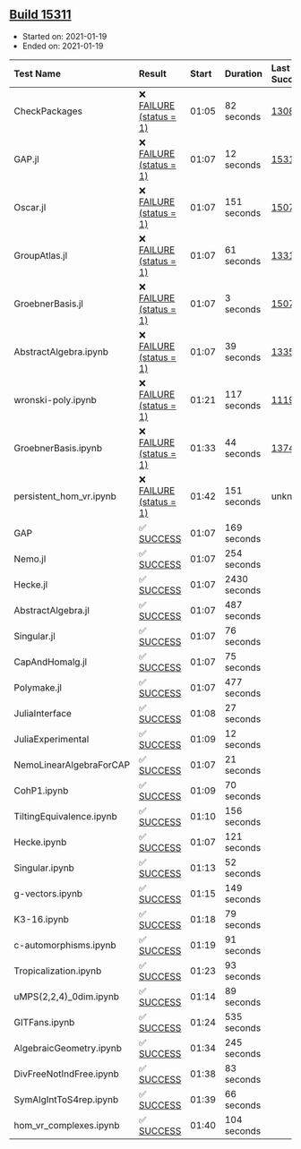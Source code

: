 ## [Build 15311](https://oscarci.mathematik.uni-kl.de/job/oscar/15311/)

* Started on: 2021-01-19
* Ended on: 2021-01-19

| Test Name    | Result | Start | Duration | Last Success | First Failure |
|:-------------|:-------|:------|:---------|:-------------|:--------------|
| CheckPackages | ❌ [FAILURE (status = 1)](https://oscarci.mathematik.uni-kl.de/job/oscar/15311/artifact/logs/build-15311/CheckPackages.log) | 01:05 | 82 seconds | [13085](https://oscarci.mathematik.uni-kl.de/job/oscar/13085/) | [13086](https://oscarci.mathematik.uni-kl.de/job/oscar/13086/) |
| GAP.jl | ❌ [FAILURE (status = 1)](https://oscarci.mathematik.uni-kl.de/job/oscar/15311/artifact/logs/build-15311/GAP.jl.log) | 01:07 | 12 seconds | [15310](https://oscarci.mathematik.uni-kl.de/job/oscar/15310/) | [15311](https://oscarci.mathematik.uni-kl.de/job/oscar/15311/) |
| Oscar.jl | ❌ [FAILURE (status = 1)](https://oscarci.mathematik.uni-kl.de/job/oscar/15311/artifact/logs/build-15311/Oscar.jl.log) | 01:07 | 151 seconds | [15079](https://oscarci.mathematik.uni-kl.de/job/oscar/15079/) | [15080](https://oscarci.mathematik.uni-kl.de/job/oscar/15080/) |
| GroupAtlas.jl | ❌ [FAILURE (status = 1)](https://oscarci.mathematik.uni-kl.de/job/oscar/15311/artifact/logs/build-15311/GroupAtlas.jl.log) | 01:07 | 61 seconds | [13311](https://oscarci.mathematik.uni-kl.de/job/oscar/13311/) | [13312](https://oscarci.mathematik.uni-kl.de/job/oscar/13312/) |
| GroebnerBasis.jl | ❌ [FAILURE (status = 1)](https://oscarci.mathematik.uni-kl.de/job/oscar/15311/artifact/logs/build-15311/GroebnerBasis.jl.log) | 01:07 | 3 seconds | [15079](https://oscarci.mathematik.uni-kl.de/job/oscar/15079/) | [15080](https://oscarci.mathematik.uni-kl.de/job/oscar/15080/) |
| AbstractAlgebra.ipynb | ❌ [FAILURE (status = 1)](https://oscarci.mathematik.uni-kl.de/job/oscar/15311/artifact/logs/build-15311/AbstractAlgebra.ipynb.log) | 01:07 | 39 seconds | [13355](https://oscarci.mathematik.uni-kl.de/job/oscar/13355/) | [13356](https://oscarci.mathematik.uni-kl.de/job/oscar/13356/) |
| wronski-poly.ipynb | ❌ [FAILURE (status = 1)](https://oscarci.mathematik.uni-kl.de/job/oscar/15311/artifact/logs/build-15311/wronski-poly.ipynb.log) | 01:21 | 117 seconds | [11192](https://oscarci.mathematik.uni-kl.de/job/oscar/11192/) | [11193](https://oscarci.mathematik.uni-kl.de/job/oscar/11193/) |
| GroebnerBasis.ipynb | ❌ [FAILURE (status = 1)](https://oscarci.mathematik.uni-kl.de/job/oscar/15311/artifact/logs/build-15311/GroebnerBasis.ipynb.log) | 01:33 | 44 seconds | [13748](https://oscarci.mathematik.uni-kl.de/job/oscar/13748/) | [13749](https://oscarci.mathematik.uni-kl.de/job/oscar/13749/) |
| persistent_hom_vr.ipynb | ❌ [FAILURE (status = 1)](https://oscarci.mathematik.uni-kl.de/job/oscar/15311/artifact/logs/build-15311/persistent_hom_vr.ipynb.log) | 01:42 | 151 seconds | unknown | unknown |
| GAP | ✅ [SUCCESS](https://oscarci.mathematik.uni-kl.de/job/oscar/15311/artifact/logs/build-15311/GAP.log) | 01:07 | 169 seconds |  |  |
| Nemo.jl | ✅ [SUCCESS](https://oscarci.mathematik.uni-kl.de/job/oscar/15311/artifact/logs/build-15311/Nemo.jl.log) | 01:07 | 254 seconds |  |  |
| Hecke.jl | ✅ [SUCCESS](https://oscarci.mathematik.uni-kl.de/job/oscar/15311/artifact/logs/build-15311/Hecke.jl.log) | 01:07 | 2430 seconds |  |  |
| AbstractAlgebra.jl | ✅ [SUCCESS](https://oscarci.mathematik.uni-kl.de/job/oscar/15311/artifact/logs/build-15311/AbstractAlgebra.jl.log) | 01:07 | 487 seconds |  |  |
| Singular.jl | ✅ [SUCCESS](https://oscarci.mathematik.uni-kl.de/job/oscar/15311/artifact/logs/build-15311/Singular.jl.log) | 01:07 | 76 seconds |  |  |
| CapAndHomalg.jl | ✅ [SUCCESS](https://oscarci.mathematik.uni-kl.de/job/oscar/15311/artifact/logs/build-15311/CapAndHomalg.jl.log) | 01:07 | 75 seconds |  |  |
| Polymake.jl | ✅ [SUCCESS](https://oscarci.mathematik.uni-kl.de/job/oscar/15311/artifact/logs/build-15311/Polymake.jl.log) | 01:07 | 477 seconds |  |  |
| JuliaInterface | ✅ [SUCCESS](https://oscarci.mathematik.uni-kl.de/job/oscar/15311/artifact/logs/build-15311/JuliaInterface.log) | 01:08 | 27 seconds |  |  |
| JuliaExperimental | ✅ [SUCCESS](https://oscarci.mathematik.uni-kl.de/job/oscar/15311/artifact/logs/build-15311/JuliaExperimental.log) | 01:09 | 12 seconds |  |  |
| NemoLinearAlgebraForCAP | ✅ [SUCCESS](https://oscarci.mathematik.uni-kl.de/job/oscar/15311/artifact/logs/build-15311/NemoLinearAlgebraForCAP.log) | 01:07 | 21 seconds |  |  |
| CohP1.ipynb | ✅ [SUCCESS](https://oscarci.mathematik.uni-kl.de/job/oscar/15311/artifact/logs/build-15311/CohP1.ipynb.log) | 01:09 | 70 seconds |  |  |
| TiltingEquivalence.ipynb | ✅ [SUCCESS](https://oscarci.mathematik.uni-kl.de/job/oscar/15311/artifact/logs/build-15311/TiltingEquivalence.ipynb.log) | 01:10 | 156 seconds |  |  |
| Hecke.ipynb | ✅ [SUCCESS](https://oscarci.mathematik.uni-kl.de/job/oscar/15311/artifact/logs/build-15311/Hecke.ipynb.log) | 01:07 | 121 seconds |  |  |
| Singular.ipynb | ✅ [SUCCESS](https://oscarci.mathematik.uni-kl.de/job/oscar/15311/artifact/logs/build-15311/Singular.ipynb.log) | 01:13 | 52 seconds |  |  |
| g-vectors.ipynb | ✅ [SUCCESS](https://oscarci.mathematik.uni-kl.de/job/oscar/15311/artifact/logs/build-15311/g-vectors.ipynb.log) | 01:15 | 149 seconds |  |  |
| K3-16.ipynb | ✅ [SUCCESS](https://oscarci.mathematik.uni-kl.de/job/oscar/15311/artifact/logs/build-15311/K3-16.ipynb.log) | 01:18 | 79 seconds |  |  |
| c-automorphisms.ipynb | ✅ [SUCCESS](https://oscarci.mathematik.uni-kl.de/job/oscar/15311/artifact/logs/build-15311/c-automorphisms.ipynb.log) | 01:19 | 91 seconds |  |  |
| Tropicalization.ipynb | ✅ [SUCCESS](https://oscarci.mathematik.uni-kl.de/job/oscar/15311/artifact/logs/build-15311/Tropicalization.ipynb.log) | 01:23 | 93 seconds |  |  |
| uMPS(2,2,4)_0dim.ipynb | ✅ [SUCCESS](https://oscarci.mathematik.uni-kl.de/job/oscar/15311/artifact/logs/build-15311/uMPS-2-2-4-_0dim.ipynb.log) | 01:14 | 89 seconds |  |  |
| GITFans.ipynb | ✅ [SUCCESS](https://oscarci.mathematik.uni-kl.de/job/oscar/15311/artifact/logs/build-15311/GITFans.ipynb.log) | 01:24 | 535 seconds |  |  |
| AlgebraicGeometry.ipynb | ✅ [SUCCESS](https://oscarci.mathematik.uni-kl.de/job/oscar/15311/artifact/logs/build-15311/AlgebraicGeometry.ipynb.log) | 01:34 | 245 seconds |  |  |
| DivFreeNotIndFree.ipynb | ✅ [SUCCESS](https://oscarci.mathematik.uni-kl.de/job/oscar/15311/artifact/logs/build-15311/DivFreeNotIndFree.ipynb.log) | 01:38 | 83 seconds |  |  |
| SymAlgIntToS4rep.ipynb | ✅ [SUCCESS](https://oscarci.mathematik.uni-kl.de/job/oscar/15311/artifact/logs/build-15311/SymAlgIntToS4rep.ipynb.log) | 01:39 | 66 seconds |  |  |
| hom_vr_complexes.ipynb | ✅ [SUCCESS](https://oscarci.mathematik.uni-kl.de/job/oscar/15311/artifact/logs/build-15311/hom_vr_complexes.ipynb.log) | 01:40 | 104 seconds |  |  |
